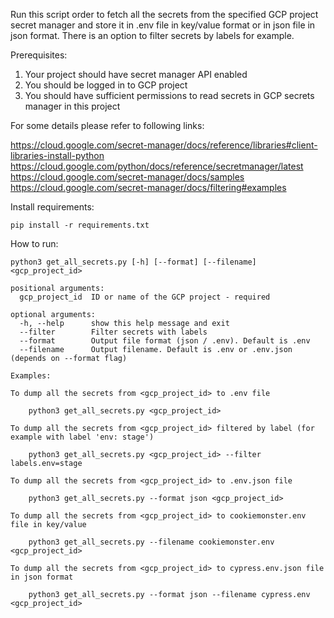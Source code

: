 Run this script order to fetch all the secrets from the specified GCP project secret manager and store it in .env file in key/value format or in json file in json format.
There is an option to filter secrets by labels for example.

Prerequisites:

1. Your project should have secret manager API enabled
2. You should be logged in to GCP project 
3. You should have sufficient permissions to read secrets in GCP secrets manager in this project

For some details please refer to following links:
 
https://cloud.google.com/secret-manager/docs/reference/libraries#client-libraries-install-python
https://cloud.google.com/python/docs/reference/secretmanager/latest
https://cloud.google.com/secret-manager/docs/samples
https://cloud.google.com/secret-manager/docs/filtering#examples

Install requirements:
```
pip install -r requirements.txt
```

How to run:
```
python3 get_all_secrets.py [-h] [--format] [--filename] <gcp_project_id>

positional arguments:
  gcp_project_id  ID or name of the GCP project - required

optional arguments:
  -h, --help      show this help message and exit
  --filter        Filter secrets with labels
  --format        Output file format (json / .env). Default is .env
  --filename      Output filename. Default is .env or .env.json (depends on --format flag)

Examples:

To dump all the secrets from <gcp_project_id> to .env file

    python3 get_all_secrets.py <gcp_project_id>
  
To dump all the secrets from <gcp_project_id> filtered by label (for example with label 'env: stage')

    python3 get_all_secrets.py <gcp_project_id> --filter labels.env=stage

To dump all the secrets from <gcp_project_id> to .env.json file

    python3 get_all_secrets.py --format json <gcp_project_id>

To dump all the secrets from <gcp_project_id> to cookiemonster.env file in key/value

    python3 get_all_secrets.py --filename cookiemonster.env <gcp_project_id>

To dump all the secrets from <gcp_project_id> to cypress.env.json file in json format

    python3 get_all_secrets.py --format json --filename cypress.env <gcp_project_id>
```
